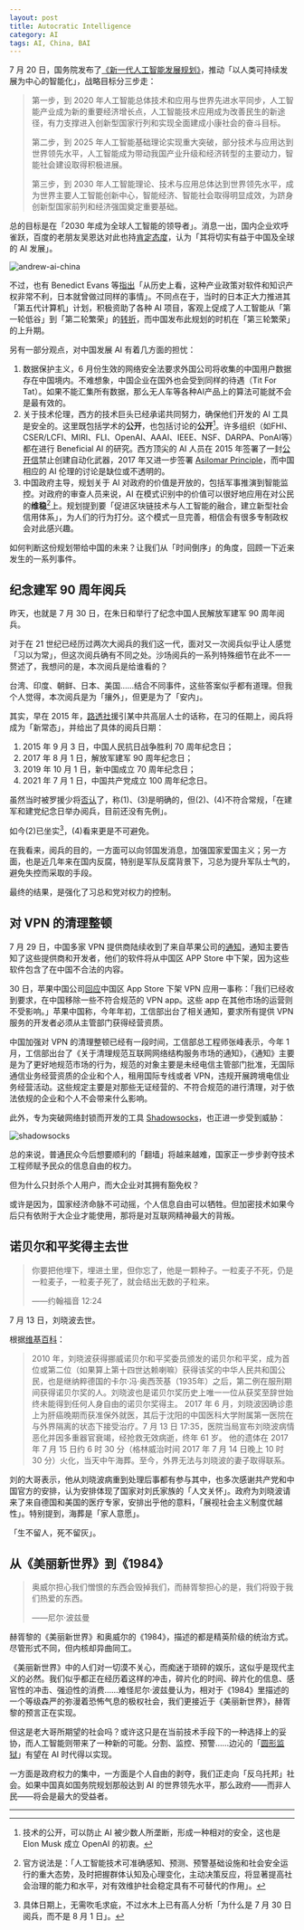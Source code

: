 ```yaml
---
layout: post
title: Autocratic Intelligence
category: AI
tags: AI, China, BAI
---
```


7 月 20 日，国务院发布了[《新一代人工智能发展规划》](http://www.gov.cn/zhengce/content/2017-07/20/content_5211996.htm)，推动「以人类可持续发展为中心的智能化」，战略目标分三步走：

> 第一步，到 2020 年人工智能总体技术和应用与世界先进水平同步，人工智能产业成为新的重要经济增长点，人工智能技术应用成为改善民生的新途径，有力支撑进入创新型国家行列和实现全面建成小康社会的奋斗目标。
>
> 第二步，到 2025 年人工智能基础理论实现重大突破，部分技术与应用达到世界领先水平，人工智能成为带动我国产业升级和经济转型的主要动力，智能社会建设取得积极进展。
>
> 第三步，到 2030 年人工智能理论、技术与应用总体达到世界领先水平，成为世界主要人工智能创新中心，智能经济、智能社会取得明显成效，为跻身创新型国家前列和经济强国奠定重要基础。

总的目标是在「2030 年成为全球人工智能的领导者」。消息一出，国内企业欢呼雀跃，百度的老朋友吴恩达对此也持[肯定态度](https://twitter.com/AndrewYNg/status/888269822579974144)，认为「其将切实有益于中国及全球的 AI 发展」。

![andrew-ai-china](/images/andrew-ai-china.png)

不过，也有 Benedict Evans 等[指出](http://mailchi.mp/ben-evans/benedicts-newsletter-no-450361?e=edff5c4db0)「从历史上看，这种产业政策对软件和知识产权非常不利，日本就曾做过同样的事情」。不同点在于，当时的日本正大力推进其「第五代计算机」计划，积极资助了各种 AI 项目，客观上促成了人工智能从「第一轮低谷」到「第二轮繁荣」的[转折](https://en.wikipedia.org/wiki/History_of_artificial_intelligence#Boom_1980.E2.80.931987)，而中国发布此规划的时机在「第三轮繁荣」的上升期。

另有一部分观点，对中国发展 AI 有着几方面的担忧：

1. 数据保护主义，6 月份生效的网络安全法要求外国公司将收集的中国用户数据存在中国境内。不难想象，中国企业在国外也会受到同样的待遇（Tit For Tat）。如果不能汇集所有数据，那么无人车等各种AI产品上的算法可能就不会是最有效的。
2. 关于技术伦理，西方的技术巨头已经承诺共同努力，确保他们开发的 AI 工具是安全的。这里既包括学术的**公开**，也包括讨论的**公开**[^1]。许多组织（如FHI、CSER/LCFI、MIRI、FLI、OpenAI、AAAI、IEEE、NSF、DARPA、PonAI等）都在进行 Beneficial AI 的研究。西方顶尖的 AI 人员在 2015 年签署了一封[公开信](https://futureoflife.org/open-letter-autonomous-weapons/)禁止创建自动化武器，2017 年又进一步签署 [Asilomar Principle](https://futureoflife.org/ai-principles/)，而中国相应的 AI 伦理的讨论是缺位或不透明的。
3. 中国政府主导，规划关于 AI 对政府的价值是开放的，包括军事推演到智能监控。对政府的审查人员来说，AI 在模式识别中的价值可以很好地应用在对公民的**维稳**[^2]上。规划提到要「促进区块链技术与人工智能的融合，建立新型社会信用体系」，为人们的行为打分。这个模式一旦完善，相信会有很多专制政权会对此感兴趣。

如何判断这份规划带给中国的未来？让我们从「时间倒序」的角度，回顾一下近来发生的一系列事件。



## 纪念建军 90 周年阅兵

昨天，也就是 7 月 30 日，在朱日和举行了纪念中国人民解放军建军 90 周年阅兵。

对于在 21 世纪已经历过两次大阅兵的我们这一代，面对又一次阅兵似乎让人感觉「习以为常」，但这次阅兵确有不同之处。沙场阅兵的一系列特殊细节在此不一一赘述了，我想问的是，本次阅兵是给谁看的？

台湾、印度、朝鲜、日本、美国……结合不同事件，这些答案似乎都有道理。但我个人觉得，本次阅兵是为「攘外」，但更是为了「安内」。

其实，早在 2015 年，[路透社](http://www.reuters.com/article/us-china-military-idUSKBN0LH0BC20150213)援引某中共高层人士的话称，在习的任期上，阅兵将成为「新常态」，并给出了具体的阅兵日期：

1. 2015 年 9 月 3 日，中国人民抗日战争胜利 70 周年纪念日；
2. 2017 年 8 月 1 日，解放军建军 90 周年纪念日；
3. 2019 年 10 月 1 日，新中国成立 70 周年纪念日；
4. 2021 年 7 月 1 日，中国共产党成立 100 周年纪念日。

虽然当时被罗援少将[否认](http://world.huanqiu.com/exclusive/2015-02/5688653.html)了，称(1)、(3)是明确的，但(2)、(4)不符合常规，「在建军和建党纪念日举办阅兵，目前还没有先例」。

如今(2)已坐实[^3]，(4)看来更是不可避免。

在我看来，阅兵的目的，一方面可以向邻国发消息，加强国家爱国主义；另一方面，也是近几年来在国内反腐，特别是军队反腐背景下，习总为提升军队士气的，避免失控而采取的手段。

最终的结果，是强化了习总和党对权力的控制。



## 对 VPN 的清理整顿

7 月 29 日，中国多家 VPN 提供商陆续收到了来自苹果公司的[通知](https://pbs.twimg.com/media/DF3-SiPVoAAvGJ8.jpg)，通知主要告知了这些提供商和开发者，他们的软件将从中国区 APP Store 中下架，因为这些软件包含了在中国不合法的内容。

30 日，苹果中国公司[回应](http://www.thepaper.cn/newsDetail_forward_1746839)中国区 App Store 下架 VPN 应用一事称：「我们已经收到要求，在中国移除一些不符合规范的 VPN app。这些 app 在其他市场的运营则不受影响。」苹果中国称，今年年初，工信部出台了相关通知，要求所有提供 VPN 服务的开发者必须从主管部门获得经营资质。

中国加强对 VPN 的清理整顿已经有一段时间，工信部总工程师张峰表示，今年 1 月，工信部出台了《关于清理规范互联网网络结构服务市场的通知》，《通知》主要是为了更好地规范市场的行为，规范的对象主要是未经电信主管部门批准，无国际通信业务经营资质的企业和个人，租用国际专线或者 VPN，违规开展跨境电信业务经营活动。这些规定主要是对那些无证经营的、不符合规范的进行清理，对于依法依规的企业和个人不会带来什么影响。

此外，专为突破网络封锁而开发的工具 [Shadowsocks](https://zh.wikipedia.org/wiki/Shadowsocks)，也正进一步受到威胁：

![shadowsocks](/images/shadowsocks.png)

总的来说，普通民众今后想要顺利的「翻墙」将越来越难，国家正一步步剥夺技术工程师赋予民众的信息自由的权力。

但为什么只封杀个人用户，而大企业对其拥有豁免权？

或许是因为，国家经济命脉不可动摇，个人信息自由可以牺牲。但加密技术如果今后只有依附于大企业才能使用，那将是对互联网精神最大的背叛。



## 诺贝尔和平奖得主去世

> 你要把他埋下，埋进土里，但你忘了，他是一颗种子。一粒麦子不死，仍是一粒麦子，一粒麦子死了，就会结出无数的子粒来。
>
> ——约翰福音 12:24

7 月 13 日，刘晓波去世。

根据[维基百科](https://zh.wikipedia.org/wiki/%E5%88%98%E6%99%93%E6%B3%A2)：

> 2010 年，刘晓波获得挪威诺贝尔和平奖委员颁发的诺贝尔和平奖，成为首位或第二位（如果算上第十四世达赖喇嘛）获得该奖的中华人民共和国公民，也是继纳粹德国的卡尔·冯·奥西茨基（1935年）之后，第二例在服刑期间获得诺贝尔奖的人。刘晓波也是诺贝尔奖历史上唯一一位从获奖至辞世始终未能得到任何人身自由的诺贝尔奖得主。 2017 年 6 月，刘晓波因确诊患上为肝癌晚期而获准保外就医，其后于沈阳的中国医科大学附属第一医院在与外界隔离的状态下接受治疗。7 月 13 日 17:35，医院当局宣布刘晓波病情恶化并因多重器官衰竭，经抢救无效病逝，终年 61 岁。 他的遗体在 2017 年 7 月 15 日约 6 时 30 分（格林威治时间 2017 年 7 月 14 日晚上 10 时 30 分）火化，当天中午海葬。至今，外界无法与刘晓波的妻子取得联系。

刘的大哥表示，他从刘晓波病重到处理后事都有参与其中，也多次感谢共产党和中国官方的安排，认为安排体现了国家对刘氏家族的「人文关怀」。政府为刘晓波请来了来自德国和美国的医疗专家，安排出乎他的意料，「展视社会主义制度优越性」。特别提到，海葬是「家人意愿」。

「生不留人，死不留灰」。



## 从《美丽新世界》到《1984》

> 奥威尔担心我们憎恨的东西会毁掉我们，而赫胥黎担心的是，我们将毁于我们热爱的东西。
>
> ——尼尔·波兹曼

赫胥黎的《美丽新世界》和奥威尔的《1984》，描述的都是精英阶级的统治方式。尽管形式不同，但内核却异曲同工。

《美丽新世界》中的人们对一切漠不关心，而痴迷于琐碎的娱乐，这似乎是现代主义的必然。我们似乎都正在经历着这样的冲击，碎片化的时间、碎片化的信息、感官性的冲击、强迫性的消费……难怪尼尔·波兹曼认为，相对于《1984》里描述的一个等级森严的弥漫着恐怖气息的极权社会，我们更接近于《美丽新世界》，赫胥黎的预言正在实现。

但这是老大哥所期望的社会吗？或许这只是在当前技术手段下的一种选择上的妥协，而人工智能则带来了一种新的可能。分割、监控、预警……边沁的「[圆形监狱](https://zh.wikipedia.org/wiki/%E5%9C%86%E5%BD%A2%E7%9B%91%E7%8B%B1)」有望在 AI 时代得以实现。

一方面是政府权力的集中，一方面是个人自由的剥夺，我们正走向「反乌托邦」社会。如果中国真如国务院规划那般达到 AI 的世界领先水平，那么政府——而非人民——将会是最大的受益者。



---

[^1]: 技术的公开，可以防止 AI 被少数人所垄断，形成一种相对的安全，这也是Elon Musk 成立 OpenAI 的初衷。
[^2]: 官方说法是：「人工智能技术可准确感知、预测、预警基础设施和社会安全运行的重大态势，及时把握群体认知及心理变化，主动决策反应，将显著提高社会治理的能力和水平，对有效维护社会稳定具有不可替代的作用」。
[^3]: 具体日期上，无需吹毛求疵，不过水木上已有高人分析「为什么是 7 月 30 日阅兵，而不是 8 月 1 日」。